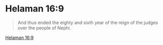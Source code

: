 # Helaman 16:9

> And thus ended the eighty and sixth year of the reign of the judges over the people of Nephi.

[Helaman 16:9](https://www.churchofjesuschrist.org/study/scriptures/bofm/hel/16?lang=eng&id=p9#p9)


